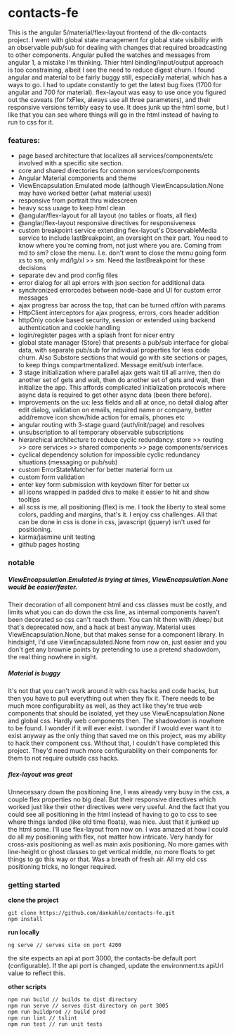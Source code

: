 # contacts-fe

This is the angular 5/material/flex-layout frontend of the dk-contacts project. I went with global state management for global state visibility with an observable pub/sub for dealing with changes that required broadcasting to other components. Angular pulled the watches and messages from angular 1, a mistake I'm thinking. Thier html binding/input/output approach is too constraining, albeit I see the need to reduce digest churn. I found angular and material to be fairly buggy still, especially material, which has a ways to go. I had to update constantly to get the latest bug fixes (1700 for angular and 700 for material). flex-layout was easy to use once you figured out the caveats (for fxFlex, always use all three parameters), and their responsive versions terribly easy to use. It does junk up the html some, but I like that you can see where things will go in the html instead of having to run to css for it.
  
### features:  
* page based architecture that localizes all services/components/etc involved with a specific site section.
* core and shared directories for common services/components
* Angular Material components and theme
* ViewEncapsulation.Emulated mode (although ViewEncapsulation.None may have worked better (what material uses))
* responsive from portrait thru widescreen
* heavy scss usage to keep html clean
* @angular/flex-layout for all layout (no tables or floats, all flex)
* @anglar/flex-layout responsive directives for responsiveness 
* custom breakpoint service extending flex-layout's ObservableMedia service to include lastBreakpoint, an oversight on their part. You need to know where you're coming from, not just where you are. Coming from md to sm? close the menu. I.e. don't want to close the menu going form xs to sm, only md/lg/xl >> sm. Need the lastBreakpoint for these decisions
* separate dev and prod config files
* error dialog for all api errors with json section for additional data
* synchronized errorcodes between node-base and UI for custom error messages
* ajax progress bar across the top, that can be turned off/on with params
* HttpClient interceptors for ajax progress, errors, cors header addition
* httpOnly cookie based security, session or extended using backend authentication and cookie handling
* login/register pages with a splash front for nicer entry
* global state manager (Store) that presents a pub/sub interface for global data, with separate pub/sub for individual properties for less code churn. Also Substore sections that would go with site sections or pages, to keep things compartmentalized. Message emit/sub interface.
* 3 stage initialization where parallel ajax gets wait till all arrive, then do another set of gets and wait, then do another set of gets and wait, then initialize the app. This affords complicated initialization protocols where async data is required to get other async data (been there before).
* improvements on the ux: less fields and all at once, no detail dialog after edit dialog, validation on emails, required name or company, better add/remove icon show/hide action for emails, phones etc
* angular routing with 3-stage guard (auth/init/page) and resolves
* unsubscription to all temporary observable subscriptions
* hierarchical architecture to reduce cyclic redundancy: store >> routing >> core services >> shared components >> page components/services
* cyclical dependency solution for impossible cyclic redundancy situations (messaging or pub/sub)
* custom ErrorStateMatcher for better material form ux
* custom form validation
* enter key form submission with keydown filter for better ux
* all icons wrapped in padded divs to make it easier to hit and show tooltips
* all scss is me, all positioning (flex) is me. I took the liberty to steal some colors, padding and margins, that's it. I enjoy css challenges. All that can be done in css is done in css, javascript (jquery) isn't used for positioning.
* karma/jasmine unit testing
* github pages hosting
 
### notable
##### ViewEncapsulation.Emulated is trying at times, ViewEncapsulation.None would be easier/faster.
Their decoration of all component html and css classes must be costly, and limits what you can do down the css line, as internal components haven't been decorated so css can't reach them. You can hit them with /deep/ but that's deprecated now, and a hack at best anyway. Material uses ViewEncapsulation.None, but that makes sense for a component library. In hindsight, I'd use ViewEncapsulated.None from now on, just easier and you don't get any brownie points by pretending to use a pretend shadowdom, the real thing nowhere in sight.

##### Material is buggy
It's not that you can't work around it with css hacks and code hacks, but then you have to pull everything out when they fix it. There needs to be much more configurability as well, as they act like they're true web components that should be isolated, yet they use ViewEncapsulation.None and global css. Hardly web components then. The shadowdom is nowhere to be found. I wonder if it will ever exist. I wonder if I would ever want it to exist anyway as the only thing that saved me on this project, was my ability to hack their component css. Without that, I couldn't have completed this project. They'd need much more configurability on their components for them to not require outside css hacks.

##### flex-layout was great
Unnecessary down the positioning line, I was already very busy in the css, a couple flex properties no big deal. But their responsive directives which worked just like their other directives were very useful. And the fact that you could see all positioning in the html instead of having to go to css to see where things landed (like old time floats), was nice. Just that it junked up the html some. I'll use flex-layout from now on. I was amazed at how I could do all my positioning with flex, not matter how intricate. Very handy for cross-axis positioning as well as main axis positioning. No more games with line-height or ghost classes to get vertical middle, no more floats to get things to go this way or that. Was a breath of fresh air. All my old css positioning tricks, no longer required.
  
### getting started  

**clone the project**
```
git clone https://github.com/dankahle/contacts-fe.git
npm install
```

**run locally**
```
ng serve // serves site on port 4200
```
the site expects an api at port 3000, the contacts-be default port (configurable). If the api port is changed, update the environment.ts apiUrl value to reflect this.

**other scripts**
```
npm run build // builds to dist directory
npm run serve // serves dist directory on port 3005
npm run buildprod // build prod
npm run lint // tslint
npm run test // run unit tests
```
